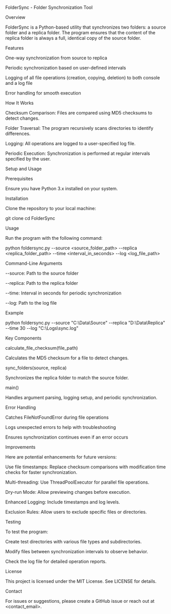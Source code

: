 FolderSync - Folder Synchronization Tool

Overview

FolderSync is a Python-based utility that synchronizes two folders: a source folder and a replica folder. The program ensures that the content of the replica folder is always a full, identical copy of the source folder.

Features

One-way synchronization from source to replica

Periodic synchronization based on user-defined intervals

Logging of all file operations (creation, copying, deletion) to both console and a log file

Error handling for smooth execution

How It Works

Checksum Comparison: Files are compared using MD5 checksums to detect changes.

Folder Traversal: The program recursively scans directories to identify differences.

Logging: All operations are logged to a user-specified log file.

Periodic Execution: Synchronization is performed at regular intervals specified by the user.

Setup and Usage

Prerequisites

Ensure you have Python 3.x installed on your system.

Installation

Clone the repository to your local machine:

git clone <repository-url>
cd FolderSync

Usage

Run the program with the following command:

python foldersync.py --source <source_folder_path> --replica <replica_folder_path> --time <interval_in_seconds> --log <log_file_path>

Command-Line Arguments

--source: Path to the source folder

--replica: Path to the replica folder

--time: Interval in seconds for periodic synchronization

--log: Path to the log file

Example

python foldersync.py --source "C:\Data\Source" --replica "D:\Data\Replica" --time 30 --log "C:\Logs\sync.log"

Key Components

calculate_file_checksum(file_path)

Calculates the MD5 checksum for a file to detect changes.

sync_folders(source, replica)

Synchronizes the replica folder to match the source folder.

main()

Handles argument parsing, logging setup, and periodic synchronization.

Error Handling

Catches FileNotFoundError during file operations

Logs unexpected errors to help with troubleshooting

Ensures synchronization continues even if an error occurs

Improvements

Here are potential enhancements for future versions:

Use file timestamps: Replace checksum comparisons with modification time checks for faster synchronization.

Multi-threading: Use ThreadPoolExecutor for parallel file operations.

Dry-run Mode: Allow previewing changes before execution.

Enhanced Logging: Include timestamps and log levels.

Exclusion Rules: Allow users to exclude specific files or directories.

Testing

To test the program:

Create test directories with various file types and subdirectories.

Modify files between synchronization intervals to observe behavior.

Check the log file for detailed operation reports.

License

This project is licensed under the MIT License. See LICENSE for details.

Contact

For issues or suggestions, please create a GitHub issue or reach out at <contact_email>.
